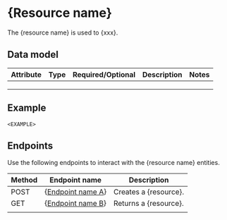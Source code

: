 # {Resource name}

The {resource name} is used to {xxx}.

## Data model

| Attribute | Type | Required/Optional | Description | Notes |
|-----------|------|-------------------|-------------|-------|
|           |      |                   |             |       |
|           |      |                   |             |       |
|           |      |                   |             |       |

## Example

```
<EXAMPLE>
```

## Endpoints

Use the following endpoints to interact with the {resource name} entities.

| Method | Endpoint name                           | Description           |
|--------|-----------------------------------------|-----------------------|
| POST   | {[Endpoint name A](link_to_endpoint_a)} | Creates a {resource}. |
| GET    | {[Endpoint name B](link_to_endpoint_b)} | Returns a {resource}. |
|        |                                         |                       |
